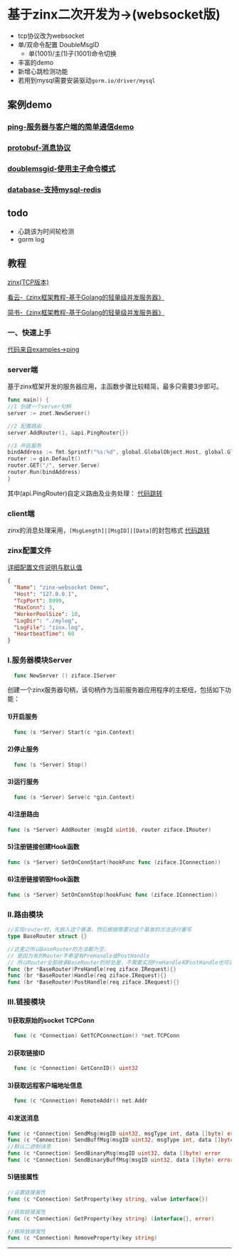 # 基于zinx二次开发为->(websocket版)

- tcp协议改为websocket
- 单/双命令配置 DoubleMsgID
  - 单(1001)/主(1)子(1001)命令切换
- 丰富的demo
- 新增心跳检测功能
- 若用到mysql需要安装驱动`gorm.io/driver/mysql`

## 案例demo

### [ping-服务器与客户端的简单通信demo](https://github.com/sun-fight/zinx-websocket/tree/master/examples/ping)
### [protobuf-消息协议](https://github.com/sun-fight/zinx-websocket/tree/master/examples/protobuf)
### [doublemsgid-使用主子命令模式](https://github.com/sun-fight/zinx-websocket/tree/master/examples/doublemsgid)
### [database-支持mysql-redis](https://github.com/sun-fight/zinx-websocket/tree/master/examples/database)

## todo
- 心跳该为时间轮检测
- gorm log


## 教程
[zinx(TCP版本)](https://github.com/aceld/zinx)

[看云-《zinx框架教程-基于Golang的轻量级并发服务器》](https://www.kancloud.cn/aceld/zinx)

[简书-《zinx框架教程-基于Golang的轻量级并发服务器》](https://www.jianshu.com/p/23d07c0a28e5)

### 一、快速上手

[代码来自examples->ping](https://github.com/sun-fight/zinx-websocket/tree/master/examples/ping)

### server端

基于zinx框架开发的服务器应用，主函数步骤比较精简，最多只需要3步即可。

```go
func main() {
//1 创建一个server句柄
server := znet.NewServer()

//2 配置路由
server.AddRouter(1, &api.PingRouter{})

//3 开启服务
bindAddress := fmt.Sprintf("%s:%d", global.GlobalObject.Host, global.GlobalObject.TCPPort)
router := gin.Default()
router.GET("/", server.Serve)
router.Run(bindAddress)
}
```

其中(api.PingRouter)自定义路由及业务处理：
[代码跳转](https://github.com/sun-fight/zinx-websocket/blob/master/examples/ping/server/api/ping.go)

### client端

zinx的消息处理采用，`[MsgLength]|[MsgID]|[Data]`的封包格式
[代码跳转](https://github.com/sun-fight/zinx-websocket/blob/master/examples/ping/client/main.go)

### zinx配置文件

[详细配置文件说明与默认值](https://github.com/sun-fight/zinx-websocket/blob/master/global/globalobj.go)

```json
{
  "Name": "zinx-websocket Demo",
  "Host": "127.0.0.1",
  "TcpPort": 8999,
  "MaxConn": 3,
  "WorkerPoolSize": 10,
  "LogDir": "./mylog",
  "LogFile": "zinx.log",
  "HeartbeatTime": 60
}
```

### I.服务器模块Server

```go
  func NewServer () ziface.IServer 
```

创建一个zinx服务器句柄，该句柄作为当前服务器应用程序的主枢纽，包括如下功能：

#### 1)开启服务

```go
  func (s *Server) Start(c *gin.Context)
```

#### 2)停止服务

```go
  func (s *Server) Stop()
```

#### 3)运行服务

```go
  func (s *Server) Serve(c *gin.Context)
```

#### 4)注册路由

```go
func (s *Server) AddRouter (msgId uint16, router ziface.IRouter) 
```

#### 5)注册链接创建Hook函数

```go
func (s *Server) SetOnConnStart(hookFunc func (ziface.IConnection))
```

#### 6)注册链接销毁Hook函数

```go
func (s *Server) SetOnConnStop(hookFunc func (ziface.IConnection))
```

### II.路由模块

```go
//实现router时，先嵌入这个基类，然后根据需要对这个基类的方法进行重写
type BaseRouter struct {}

//这里之所以BaseRouter的方法都为空，
// 是因为有的Router不希望有PreHandle或PostHandle
// 所以Router全部继承BaseRouter的好处是，不需要实现PreHandle和PostHandle也可以实例化
func (br *BaseRouter)PreHandle(req ziface.IRequest){}
func (br *BaseRouter)Handle(req ziface.IRequest){}
func (br *BaseRouter)PostHandle(req ziface.IRequest){}
```

### III.链接模块

#### 1)获取原始的socket TCPConn

```go
  func (c *Connection) GetTCPConnection() *net.TCPConn 
```

#### 2)获取链接ID

```go
  func (c *Connection) GetConnID() uint32 
```

#### 3)获取远程客户端地址信息

```go
  func (c *Connection) RemoteAddr() net.Addr 
```

#### 4)发送消息

```go
func (c *Connection) SendMsg(msgID uint32, msgType int, data []byte) error
func (c *Connection) SendBuffMsg(msgID uint32, msgType int, data []byte) error
//默认二进制消息
func (c *Connection) SendBinaryMsg(msgID uint32, data []byte) error
func (c *Connection) SendBinaryBuffMsg(msgID uint32, data []byte) error
```

#### 5)链接属性

```go
//设置链接属性
func (c *Connection) SetProperty(key string, value interface{})

//获取链接属性
func (c *Connection) GetProperty(key string) (interface{}, error)

//移除链接属性
func (c *Connection) RemoveProperty(key string) 
```

---